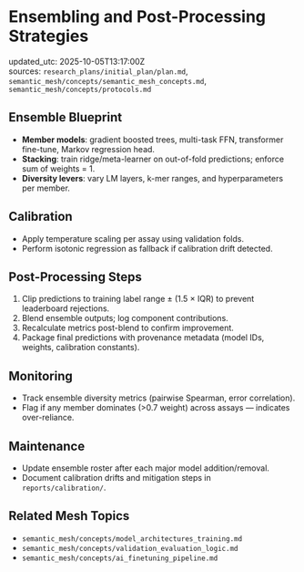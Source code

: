# Ensembling and Post-Processing Strategies

updated_utc: 2025-10-05T13:17:00Z  
sources: `research_plans/initial_plan/plan.md`, `semantic_mesh/concepts/semantic_mesh_concepts.md`, `semantic_mesh/concepts/protocols.md`

## Ensemble Blueprint
- **Member models**: gradient boosted trees, multi-task FFN, transformer fine-tune, Markov regression head.
- **Stacking**: train ridge/meta-learner on out-of-fold predictions; enforce sum of weights = 1.
- **Diversity levers**: vary LM layers, k-mer ranges, and hyperparameters per member.

## Calibration
- Apply temperature scaling per assay using validation folds.
- Perform isotonic regression as fallback if calibration drift detected.

## Post-Processing Steps
1. Clip predictions to training label range ± (1.5 × IQR) to prevent leaderboard rejections.
2. Blend ensemble outputs; log component contributions.
3. Recalculate metrics post-blend to confirm improvement.
4. Package final predictions with provenance metadata (model IDs, weights, calibration constants).

## Monitoring
- Track ensemble diversity metrics (pairwise Spearman, error correlation).
- Flag if any member dominates (>0.7 weight) across assays — indicates over-reliance.

## Maintenance
- Update ensemble roster after each major model addition/removal.
- Document calibration drifts and mitigation steps in `reports/calibration/`.

## Related Mesh Topics
- `semantic_mesh/concepts/model_architectures_training.md`
- `semantic_mesh/concepts/validation_evaluation_logic.md`
- `semantic_mesh/concepts/ai_finetuning_pipeline.md`
